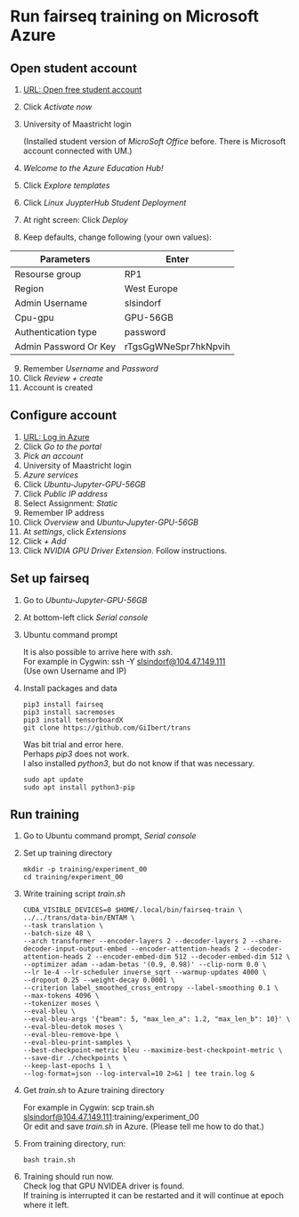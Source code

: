 
# Run fairseq training on Microsoft Azure

## Open student account

1. [URL: Open free student account](https://azure.microsoft.com/en-gb/free/students/)
2. Click _Activate now_
3. University of Maastricht login

   (Installed student version of _MicroSoft Office_ before. There is Microsoft account connected with UM.)
4. _Welcome to the Azure Education Hub!_
5. Click _Explore templates_
6. Click _Linux JuypterHub Student Deployment_
7. At right screen: Click _Deploy_
8. Keep defaults, change following (your own values):

|Parameters|Enter|
|-------------------|--------------------|
|Resourse group|RP1|
|Region|West Europe|
|Admin Username|slsindorf|
|Cpu-gpu|GPU-56GB|
|Authentication type|password|
|Admin Password Or Key|rTgsGgWNeSpr7hkNpvih|

9. Remember _Username_ and _Password_
10. Click _Review + create_
11. Account is created

## Configure account

1. [URL: Log in Azure](https://azure.microsoft.com/en-us/account/)
2. Click _Go to the portal_
3. _Pick an account_
4. University of Maastricht login
5. _Azure services_
6. Click _Ubuntu-Jupyter-GPU-56GB_
7. Click _Public IP address_
8. Select Assignment: _Static_
9. Remember IP address
10. Click _Overview_ and _Ubuntu-Jupyter-GPU-56GB_
11. At _settings_, click _Extensions_
12. Click _+ Add_
13. Click _NVIDIA GPU Driver Extension_. Follow instructions.

## Set up fairseq

1. Go to _Ubuntu-Jupyter-GPU-56GB_
2. At bottom-left click _Serial console_
3. Ubuntu command prompt

   It is also possible to arrive here with _ssh_.  
   For example in Cygwin: ssh -Y slsindorf@104.47.149.111  
   (Use own Username and IP)
4. Install packages and data
   ```
   pip3 install fairseq
   pip3 install sacremoses
   pip3 install tensorboardX
   git clone https://github.com/GiIbert/trans
   ```
   
   Was bit trial and error here.  
   Perhaps _pip3_ does not work.  
   I also installed _python3_, but do not know if that was necessary.
   ```
   sudo apt update
   sudo apt install python3-pip
   ```
   
 ## Run training
 
 1. Go to Ubuntu command prompt, _Serial console_
 2. Set up training directory
    ```
    mkdir -p training/experiment_00  
    cd training/experiment_00
    ```

 3. Write training script _train.sh_
    ```
    CUDA_VISIBLE_DEVICES=0 $HOME/.local/bin/fairseq-train \
    ../../trans/data-bin/ENTAM \
    --task translation \
    --batch-size 48 \
    --arch transformer --encoder-layers 2 --decoder-layers 2 --share-decoder-input-output-embed --encoder-attention-heads 2 --decoder-attention-heads 2 --encoder-embed-dim 512 --decoder-embed-dim 512 \
    --optimizer adam --adam-betas '(0.9, 0.98)' --clip-norm 0.0 \
    --lr 1e-4 --lr-scheduler inverse_sqrt --warmup-updates 4000 \
    --dropout 0.25 --weight-decay 0.0001 \
    --criterion label_smoothed_cross_entropy --label-smoothing 0.1 \
    --max-tokens 4096 \
    --tokenizer moses \
    --eval-bleu \
    --eval-bleu-args '{"beam": 5, "max_len_a": 1.2, "max_len_b": 10}' \
    --eval-bleu-detok moses \
    --eval-bleu-remove-bpe \
    --eval-bleu-print-samples \
    --best-checkpoint-metric bleu --maximize-best-checkpoint-metric \
    --save-dir ./checkpoints \
    --keep-last-epochs 1 \
    --log-format=json --log-interval=10 2>&1 | tee train.log &
    ```

4. Get _train.sh_ to Azure training directory

   For example in Cygwin: scp train.sh slsindorf@104.47.149.111:training/experiment_00  
   Or edit and save  _train.sh_ in Azure. (Please tell me how to do that.)
5. From training directory, run:
   ```
   bash train.sh
   ```
6. Training should run now.  
   Check log that GPU NVIDEA driver is found.  
   If training is interrupted it can be restarted and it will continue at epoch where it left.



